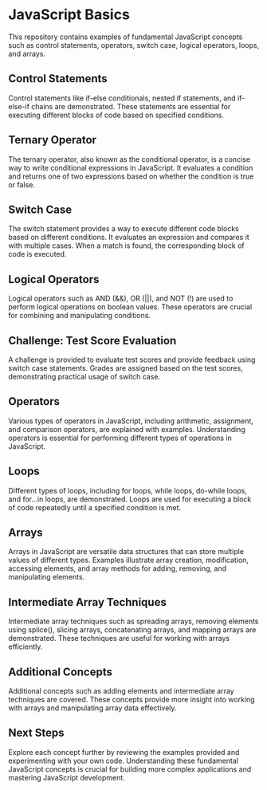 # JavaScript Basics

This repository contains examples of fundamental JavaScript concepts such as control statements, operators, switch case, logical operators, loops, and arrays.

## Control Statements

Control statements like if-else conditionals, nested if statements, and if-else-if chains are demonstrated. These statements are essential for executing different blocks of code based on specified conditions.

## Ternary Operator

The ternary operator, also known as the conditional operator, is a concise way to write conditional expressions in JavaScript. It evaluates a condition and returns one of two expressions based on whether the condition is true or false.

## Switch Case

The switch statement provides a way to execute different code blocks based on different conditions. It evaluates an expression and compares it with multiple cases. When a match is found, the corresponding block of code is executed.

## Logical Operators

Logical operators such as AND (&&), OR (||), and NOT (!) are used to perform logical operations on boolean values. These operators are crucial for combining and manipulating conditions.

## Challenge: Test Score Evaluation

A challenge is provided to evaluate test scores and provide feedback using switch case statements. Grades are assigned based on the test scores, demonstrating practical usage of switch case.

## Operators

Various types of operators in JavaScript, including arithmetic, assignment, and comparison operators, are explained with examples. Understanding operators is essential for performing different types of operations in JavaScript.

## Loops

Different types of loops, including for loops, while loops, do-while loops, and for...in loops, are demonstrated. Loops are used for executing a block of code repeatedly until a specified condition is met.

## Arrays

Arrays in JavaScript are versatile data structures that can store multiple values of different types. Examples illustrate array creation, modification, accessing elements, and array methods for adding, removing, and manipulating elements.

## Intermediate Array Techniques

Intermediate array techniques such as spreading arrays, removing elements using splice(), slicing arrays, concatenating arrays, and mapping arrays are demonstrated. These techniques are useful for working with arrays efficiently.

## Additional Concepts

Additional concepts such as adding elements and intermediate array techniques are covered. These concepts provide more insight into working with arrays and manipulating array data effectively.

## Next Steps

Explore each concept further by reviewing the examples provided and experimenting with your own code. Understanding these fundamental JavaScript concepts is crucial for building more complex applications and mastering JavaScript development.
